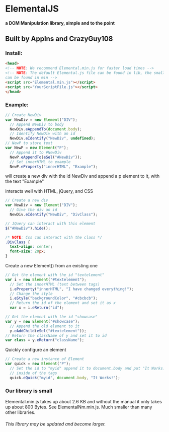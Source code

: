 # ElementalJS

#### a DOM Manipulation library, simple and to the point

## Built by AppIns and CrazyGuy108

### Install:
```html
<head>
<!-- NOTE: We recommend Elemental.min.js for faster load times -->
<!-- NOTE: The default Elemental.js file can be found in lib, the smaller ones
can be found in min -->
<script src="Elemental.min.js"></script>
<script src="YourScriptFile.js"></script>
</head>
```

### Example:
```javascript
// Create NewDiv
var NewDiv = new Element("DIV");
  // Append NewDiv to body
  NewDiv.eAppendTo(document.body);
  // Identify NewDiv with an id
  NewDiv.eIdentify("NewDiv", undefined);
// NewP to store text
var NewP = new Element("P");
  // Append it to #NewDiv
  NewP.eAppendTo(eSel("#NewDiv"));
  // Set innerHTML to example
  NewP.eProperty("innerHTML", "Example");
```
will create a new div with the id NewDiv and append a p element to it, with the text "Example"


interacts well with HTML, jQuery, and CSS
```javascript
// Create a new div
var NewDiv = new Element("DIV");
  // Give the div an id
  NewDiv.eIdentify("NewDiv", "DivClass");

// JQuery can interact with this element
$("#NewDiv").hide();
```

```CSS
/* NOTE: Css can interact with the class */
.DivClass {
  text-align: center;
  font-size: 20px;
}
```

Create a new Element() from an existing one
```javascript
// Get the element with the id "textelement"
var i = new Element("#textelement");
  // Set the innerHTML (text between tags)
  i.eProperty("innerHTML", "I have changed everything!");
  // Change the style
  i.eStyle("backgroundColor", "#cbcbcb");
  // Return the id of the element and set it as x
  var x = i.eReturn("id");

// Get the element with the id "showcase"
var y = new Element("#showcase");
  // Append the old element to it
  y.eAddChild(eSel("#textelement"));
// Return the className of y and set it to id
var class = y.eReturn("className");
```

Quickly configure an element
```javascript
// Create a new instance of Element
var quick = new Element("P");
  // Set the id to "myid" append it to document.body and put "It Works!"
  // inside of the tags
  quick.eQuick("myid", document.body, "It Works!");
```

### Our library is small
Elemental.min.js takes up about 2.6 KB and without the manual it only takes up about 800 Bytes.
See ElementalNm.min.js. Much smaller than many other libraries.
###### This library may be updated and become larger.
